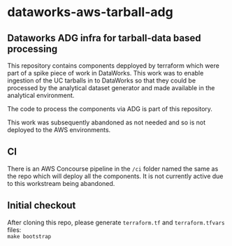# dataworks-aws-tarball-adg

## Dataworks ADG infra for tarball-data based processing

This repository contains components depployed by terraform which were part of a spike piece of work in DataWorks. This work was to enable ingestion of the UC tarballs in to DataWorks so that they could be processed by the analytical dataset generator and made available in the analytical environment.

The code to process the components via ADG is part of this repository.

This work was subsequently abandoned as not needed and so is not deployed to the AWS environments.

## CI

There is an AWS Concourse pipeline in the `/ci` folder named the same as the repo which will deploy all the components. It is not currently active due to this workstream being abandoned.

## Initial checkout

After cloning this repo, please generate `terraform.tf` and `terraform.tfvars` files:  
`make bootstrap`
